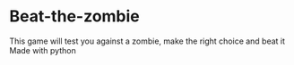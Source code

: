 # Beat-the-zombie
This game will test you against a zombie, make the right choice and beat it
\
Made with python
